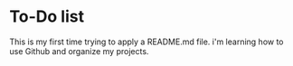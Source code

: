# To-Do list
This is my first time trying to apply a README.md file.
i'm learning how to use Github and organize my projects.
